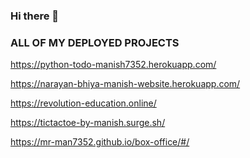 ### Hi there 👋

<!--
**Mr-man7352/Mr-man7352** is a ✨ _special_ ✨ repository because its `README.md` (this file) appears on your GitHub profile.

Here are some ideas to get you started:

- 🔭 I’m currently working on ...
- 🌱 I’m currently learning ...
- 👯 I’m looking to collaborate on ...
- 🤔 I’m looking for help with ...
- 💬 Ask me about ...
- 📫 How to reach me: ...
- 😄 Pronouns: ...
- ⚡ Fun fact: ...
-->

### ALL OF MY DEPLOYED PROJECTS

https://python-todo-manish7352.herokuapp.com/


https://narayan-bhiya-manish-website.herokuapp.com/


https://revolution-education.online/


https://tictactoe-by-manish.surge.sh/


https://mr-man7352.github.io/box-office/#/
